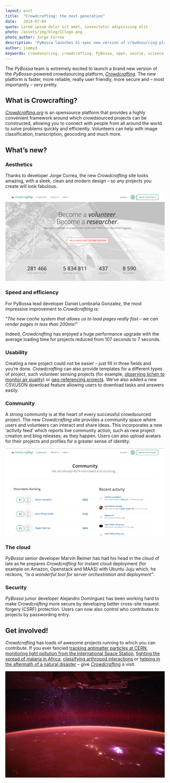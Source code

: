 ```yaml
---
layout: post
title:  "Crowdcrafting: the next generation"
date:   2014-07-04 
quote: Lorem ipsum dolor sit amet, consectetur adipisicing elit
photo: /assets/img/blog/CClogo.png
photo_author: Jorge Correa
description: "PyBossa launches hi-spec new version of crowdsourcing platform Crowdcrafting.org"
author: jimmyd
keywords: crowdsourcing, crowdcrafting, PyBossa, open, source, science, citizen, opensource 
---
```


The *PyBossa* team is extremely excited to launch a brand new version of the *PyBossa*-powered crowdsourcing platform, [*Crowdcrafting*](http://crowdcrafting.org/). The new platform is faster, more reliable, really user friendly, more secure and – most importantly – very pretty.

## What is Crowcrafting?

[*Crowdcrafting.org*](http://crowdcrafting.org/) is an opensource platform that provides a highly convenient framework around which crowdsourced projects can be constructed, allowing you to connect with people from all around the world to solve problems quickly and efficiently. Volunteers can help with image classification, transcription, geocoding and much more.

## What’s new?

### Aesthetics

Thanks to developer Jorge Correa, the new *Crowdcrafting* site looks amazing, with a sleek, clean and modern design – so any projects you create will look fabulous.

![alttext](/assets/img/blog/ScreenShot1.png "Our new look.")

### Speed and efficiency

For PyBossa lead developer Daniel Lombraña Gonzalez, the most impressive improvement to *Crowdcrafting* is:

*"The new cache system that allows us to load pages really fast – we can render pages in less than 200ms!”*

Indeed, *Crowdcrafting* has enjoyed a huge performance upgrade with the average loading time for projects reduced from 107 seconds to 7 seconds. 

### Usability

Creating a new project could not be easier – just fill in three fields and you’re done.  *Crowdcrafting* can also provide templates for a different types of project, such volunteer sensing projects (for example, [observing lichen to monitor air quality](http://crowdcrafting.org/app/airquality/)) or [geo-referencing projects](http://crowdcrafting.org/app/RuralGeolocator/). We’ve also added a new CSV/JSON download feature allowing users to download tasks and answers easily.

### Community

A strong community is at the heart of every successful crowdsourced project. The new *Crowdcrafting* site provides a community space where users and volunteers can interact and share ideas. This incorporates a new ‘activity feed’ which reports live community action, such as new project creation and blog releases, as they happen. Users can also upload avatars for their projects and profiles for a greater sense of identity.

![alttext](/assets/img/blog/ScreenShot2.png "Crowdcrafting community page.")

### The cloud

*PyBossa* senior developer Marvin Reimer has had his head in the cloud of late as he prepares *Crowdcrafting* for instant cloud deployment (for example on Amazon, Openstack and MAAS) with Ubuntu Juju which, he reckons, *“is a wonderful tool for server orchestration and deployment”*.

### Security

*PyBossa* junior developer Alejandro Domínguez has been working hard to make *Crowdcrafting* more secure by developing better cross-site request forgery (CSRF) protection. Users can now also control who contributes to projects by passwording entry.

## Get involved!

*Crowdcrafting* has loads of awesome projects running to which you can contribute. If you ever fancied [tracking antimatter particles at CERN](http://crowdcrafting.org/app/antimatter/), [monitoring light pollution from the International Space Station](http://crowdcrafting.org/app/darkskies/), [fighting the spread of malaria in Africa](http://crowdcrafting.org/app/RuralGeolocator/), [classifying arthropod interactions](http://crowdcrafting.org/app/arthropods/) or [helping in the aftermath of a natural disaster](http://crowdcrafting.org/app/philippinestyphoon/) – give [*Crowdcrafting*](http://crowdcrafting.org/) a visit.

![alttext](/assets/img/blog/DarkSkies.jpg "A view of Earth from the International Space Station.")
